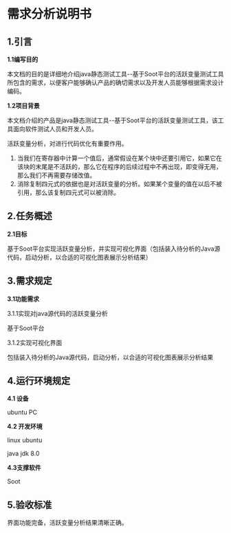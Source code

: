# 需求分析说明书

## 1.引言

**1.1编写目的**

本文档的目的是详细地介绍java静态测试工具--基于Soot平台的活跃变量测试工具所包含的需求，以便客户能够确认产品的确切需求以及开发人员能够根据需求设计编码。

**1.2项目背景**

本文档介绍的产品是java静态测试工具--基于Soot平台的活跃变量测试工具，该工具面向软件测试人员和开发人员。

活跃变量分析，对进行代码优化有重要作用。
1. 当我们在寄存器中计算一个值后，通常假设在某个块中还要引用它，如果它在该块的末尾是不活跃的，那么它在程序的后续过程中不再出现，即变得无用，那么我们不再需要存储改值。
2. 消除复制四元式的依据也是对活跃变量的分析。如果某个变量的值在以后不被引用，那么该复制四元式可以被消除。


## 2.任务概述

**2.1目标**

基于Soot平台实现活跃变量分析，并实现可视化界面（包括装入待分析的Java源代码，启动分析，以合适的可视化图表展示分析结果）


## 3.需求规定

**3.1功能需求**

3.1.1实现对java源代码的活跃变量分析

基于Soot平台

3.1.2实现可视化界面

包括装入待分析的Java源代码，启动分析，以合适的可视化图表展示分析结果

## 4.运行环境规定

**4.1 设备**

ubuntu PC

**4.2 开发环境**

linux ubuntu

java jdk 8.0

**4.3支撑软件**

Soot

## 5.验收标准

界面功能完备，活跃变量分析结果清晰正确。
